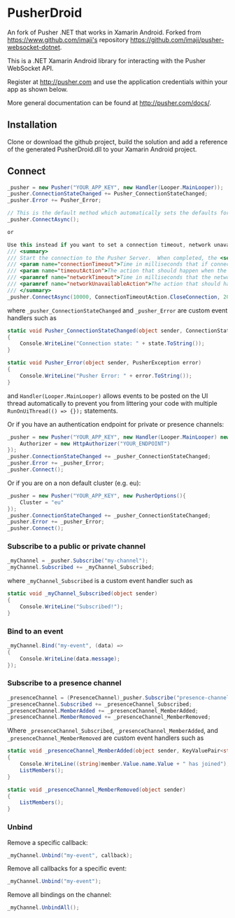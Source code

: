 # PusherDroid
An fork of Pusher .NET that works in Xamarin Android. Forked from https://www.github.com/imaji's repository https://github.com/imaji/pusher-websocket-dotnet.

This is a .NET Xamarin Android library for interacting with the Pusher WebSocket API.

Register at http://pusher.com and use the application credentials within your app as shown below.

More general documentation can be found at http://pusher.com/docs/.

## Installation

Clone or download the github project, build the solution and add a reference of the generated PusherDroid.dll to your Xamarin Android project.

## Connect

```cs
_pusher = new Pusher("YOUR_APP_KEY", new Handler(Looper.MainLooper));
_pusher.ConnectionStateChanged += Pusher_ConnectionStateChanged;
_pusher.Error += Pusher_Error;

// This is the default method which automatically sets the defaults for the its parameters -> (-1, TimeoutAction.Ignore)
_pusher.ConnectAsync(); 

or

Use this instead if you want to set a connection timeout, network unavailability timeout, connection timeout action, or network unavailable action.
/// <summary>
/// Start the connection to the Pusher Server.  When completed, the <see cref="Connected"/> event will fire.
/// <param name="connectionTimeout">Time in milliseconds that if connection isn't established should timeout. Recommended is 10000ms.</param>
/// <param name="timeoutAction">The action that should happen when the connection times out.</param>
/// <paramref name="networkTimeout">Time in milliseconds that the network availability checker should repeatedly check for network availability. Recommended is 20000ms.</paramref>
/// <paramref name="networkUnavailableAction">The action that should happen when when the network is unavailable.</paramref>
/// </summary>
_pusher.ConnectAsync(10000, ConnectionTimeoutAction.CloseConnection, 20000, NetworkUnavailableAction.CloseConnection); 
```

where `_pusher_ConnectionStateChanged` and `_pusher_Error` are custom event handlers such as

```cs
static void Pusher_ConnectionStateChanged(object sender, ConnectionState state)
{
    Console.WriteLine("Connection state: " + state.ToString());
}

static void Pusher_Error(object sender, PusherException error)
{
    Console.WriteLine("Pusher Error: " + error.ToString());
}
```
and `Handler(Looper.MainLooper)` allows events to be posted on the UI thread automatically to prevent you from littering your code with multiple `RunOnUiThread(() => {});` statements.

Or if you have an authentication endpoint for private or presence channels:

```cs
_pusher = new Pusher("YOUR_APP_KEY", new Handler(Looper.MainLooper) new PusherOptions(){
    Authorizer = new HttpAuthorizer("YOUR_ENDPOINT")
});
_pusher.ConnectionStateChanged += _pusher_ConnectionStateChanged;
_pusher.Error += _pusher_Error;
_pusher.Connect();
```

Or if you are on a non default cluster (e.g. eu):

```cs
_pusher = new Pusher("YOUR_APP_KEY", new PusherOptions(){
    Cluster = "eu"
});
_pusher.ConnectionStateChanged += _pusher_ConnectionStateChanged;
_pusher.Error += _pusher_Error;
_pusher.Connect();
```

### Subscribe to a public or private channel

```cs
_myChannel = _pusher.Subscribe("my-channel");
_myChannel.Subscribed += _myChannel_Subscribed;
```
where `_myChannel_Subscribed` is a custom event handler such as

```cs
static void _myChannel_Subscribed(object sender)
{
    Console.WriteLine("Subscribed!");
}
```

### Bind to an event

```cs
_myChannel.Bind("my-event", (data) =>
{
    Console.WriteLine(data.message);
});
```

### Subscribe to a presence channel

```cs
_presenceChannel = (PresenceChannel)_pusher.Subscribe("presence-channel");
_presenceChannel.Subscribed += _presenceChannel_Subscribed;
_presenceChannel.MemberAdded += _presenceChannel_MemberAdded;
_presenceChannel.MemberRemoved += _presenceChannel_MemberRemoved;
```

Where `_presenceChannel_Subscribed`, `_presenceChannel_MemberAdded`, and `_presenceChannel_MemberRemoved` are custom event handlers such as

```cs
static void _presenceChannel_MemberAdded(object sender, KeyValuePair<string, dynamic> member)
{
    Console.WriteLine((string)member.Value.name.Value + " has joined");
    ListMembers();
}

static void _presenceChannel_MemberRemoved(object sender)
{
    ListMembers();
}
```

### Unbind

Remove a specific callback:

```cs
_myChannel.Unbind("my-event", callback);
```

Remove all callbacks for a specific event:

```cs
_myChannel.Unbind("my-event");
```

Remove all bindings on the channel:

```cs
_myChannel.UnbindAll();
```

